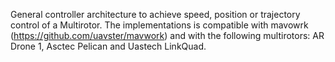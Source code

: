 General controller architecture to achieve speed, position or trajectory control of a Multirotor. The implementations is compatible with mavowrk (https://github.com/uavster/mavwork) and with the following multirotors: AR Drone 1, Asctec Pelican and Uastech LinkQuad. 
